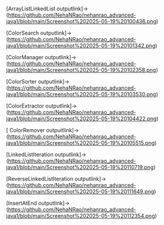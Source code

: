 [ArrayListLinkedList outputlink]->(https://github.com/NehaNRao/nehanrao_advanced-java1/blob/main/Screenshot%202025-05-19%20100436.png)

[ColorSearch outputlink]->(https://github.com/NehaNRao/nehanrao_advanced-java1/blob/main/Screenshot%202025-05-19%20101342.png)

[ColorManager outputlink]->(https://github.com/NehaNRao/nehanrao_advanced-java1/blob/main/Screenshot%202025-05-19%20102358.png)

[ColorSorter outputlink]->(https://github.com/NehaNRao/nehanrao_advanced-java1/blob/main/Screenshot%202025-05-19%20103530.png)

[ColorExtractor outputlink]->(https://github.com/NehaNRao/nehanrao_advanced-java1/blob/main/Screenshot%202025-05-19%20104422.png)

[ ColorRemover outpuitlink]->(https://github.com/NehaNRao/nehanrao_advanced-java1/blob/main/Screenshot%202025-05-19%20105515.png)

[LinkedListIteration outputlink]->(https://github.com/NehaNRao/nehanrao_advanced-java1/blob/main/Screenshot%202025-05-19%20110719.png)

[ReverseLinkedListIteration outputlink]->(https://github.com/NehaNRao/nehanrao_advanced-java1/blob/main/Screenshot%202025-05-19%20111649.png)

[InsertAtEnd outputlink]->(https://github.com/NehaNRao/nehanrao_advanced-java1/blob/main/Screenshot%202025-05-19%20112354.png)
